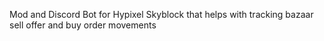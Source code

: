 Mod and Discord Bot for Hypixel Skyblock that helps with tracking bazaar sell offer and buy order movements

